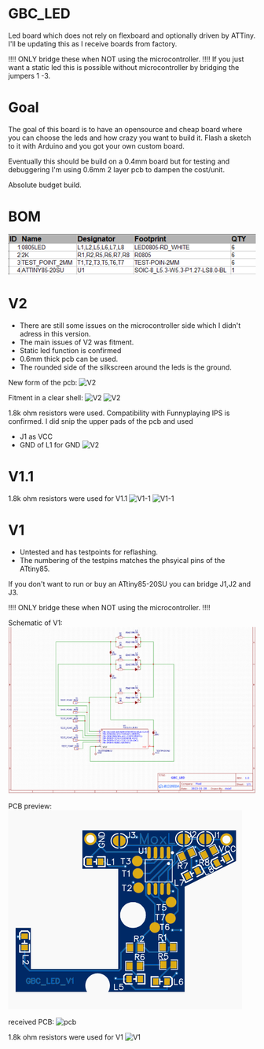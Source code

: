 # GBC_LED
Led board which does not rely on flexboard and optionally driven by ATTiny.
I'll be updating this as I receive boards from factory.

!!!! ONLY bridge these when NOT using the microcontroller. !!!!
If you just want a static led this is possible without microcontroller by bridging the jumpers 1 -3.


# Goal
The goal of this board is to have an opensource and cheap board 
where you can choose the leds and how crazy you want to build it.
Flash a sketch to it with Arduino and you got your own custom board.

Eventually this should be build on a 0.4mm board but for testing and
debuggering I'm using 0.6mm 2 layer pcb to dampen the cost/unit.

Absolute budget build.
# BOM

![BOM image](https://github.com/moxl-420/GBC_LED/blob/main/V1_BOM.PNG)

# V2

- There are still some issues on the microcontroller side which I didn't adress in this version. 
- The main issues of V2 was fitment.
- Static led function is confirmed
- 0.6mm thick pcb can be used.
- The rounded side of the silkscreen around the leds is the ground.

New form of the pcb:
![V2](https://imgur.com/n4GeLiC.jpg)

Fitment in a clear shell:
![V2](https://i.imgur.com/caS1nbc.jpg)
![V2](https://i.imgur.com/G8ZTexh.jpg)

1.8k ohm resistors were used.
Compatibility with Funnyplaying IPS is confirmed. 
I did snip the upper pads of the pcb and used 
- J1 as VCC 
- GND of L1 for GND 
![V2](https://imgur.com/r9MXTSA)

# V1.1

1.8k ohm resistors were used for V1.1
![V1-1](https://i.imgur.com/FbSPFik.jpg)
![V1-1](https://i.imgur.com/n3EdLHf.jpg)

# V1

- Untested and has testpoints for reflashing.
- The numbering of the testpins matches the phsyical pins of the ATtiny85.

If you don't want to run or buy an ATtiny85-20SU you can bridge J1,J2 and J3.

!!!! ONLY bridge these when NOT using the microcontroller. !!!!

Schematic of V1:
![Schematic](https://github.com/moxl-420/GBC_LED/blob/main/V1_2.PNG)

PCB preview:
![pcb](https://github.com/moxl-420/GBC_LED/blob/main/v1_preview.PNG)

received PCB:
![pcb](https://i.imgur.com/xtOw7gH.jpg)

1.8k ohm resistors were used for V1
![V1](https://imgur.com/RDwTxyQ.jpg)
